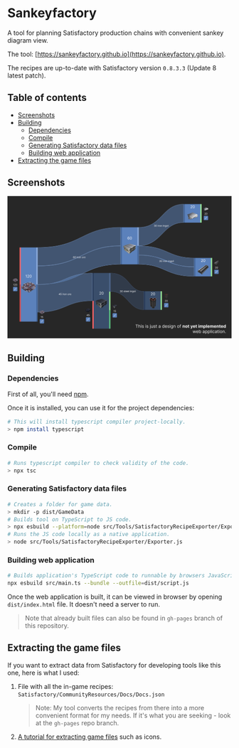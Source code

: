 # Sankeyfactory
A tool for planning Satisfactory production chains with convenient sankey diagram view.

The tool: [https://sankeyfactory.github.io](https://sankeyfactory.github.io).

The recipes are up-to-date with Satisfactory version `0.8.3.3` (Update 8 latest patch).

## Table of contents

- [Screenshots](#screenshots)
- [Building](#building)
    - [Dependencies](#dependencies)
    - [Compile](#compile)
    - [Generating Satisfactory data files](#generating-satisfactory-data-files)
    - [Building web application](#building-web-application)
- [Extracting the game files](#extracting-the-game-files)

## Screenshots
![Design screenshot](screenshots/design.png)

## Building

### Dependencies

First of all, you'll need [npm](https://docs.npmjs.com/downloading-and-installing-node-js-and-npm).

Once it is installed, you can use it for the project dependencies:

```bash
# This will install typescript compiler project-locally.
> npm install typescript
```

### Compile

```bash
# Runs typescript compiler to check validity of the code.
> npx tsc
```

### Generating Satisfactory data files

```bash
# Creates a folder for game data.
> mkdir -p dist/GameData
# Builds tool on TypeScript to JS code.
> npx esbuild --platform=node src/Tools/SatisfactoryRecipeExporter/Exporter.ts --bundle --sourcemap --outfile=src/Tools/SatisfactoryRecipeExporter/Exporter.js
# Runs the JS code locally as a native application.
> node src/Tools/SatisfactoryRecipeExporter/Exporter.js
```

### Building web application

```bash
# Builds application's TypeScript code to runnable by browsers JavaScript.
npx esbuild src/main.ts --bundle --outfile=dist/script.js
```

Once the web application is built, it can be viewed in browser by opening `dist/index.html` file. It doesn't need a server to run.

> Note that already built files can also be found in `gh-pages` branch of this repository.

## Extracting the game files

If you want to extract data from Satisfactory for developing tools like this one, here is what I used:

1. File with all the in-game recipes: `Satisfactory/CommunityResources/Docs/Docs.json`

    > Note: My tool converts the recipes from there into a more convenient format for my needs. If it's what you are seeking - look at the `gh-pages` repo branch.

2. [A tutorial for extracting game files](https://docs.ficsit.app/satisfactory-modding/latest/Development/ExtractGameFiles.html) such as icons.

